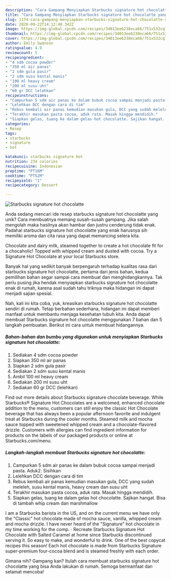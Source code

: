 ```yaml
---
description: "Cara Gampang Menyiapkan Starbucks signature hot chocolatte yang Lezat"
title: "Cara Gampang Menyiapkan Starbucks signature hot chocolatte yang Lezat"
slug: 1174-cara-gampang-menyiapkan-starbucks-signature-hot-chocolatte-yang-lezat
date: 2020-09-22T14:12:40.342Z
image: https://img-global.cpcdn.com/recipes/34013ee6238eca66/751x532cq70/starbucks-signature-hot-chocolatte-foto-resep-utama.jpg
thumbnail: https://img-global.cpcdn.com/recipes/34013ee6238eca66/751x532cq70/starbucks-signature-hot-chocolatte-foto-resep-utama.jpg
cover: https://img-global.cpcdn.com/recipes/34013ee6238eca66/751x532cq70/starbucks-signature-hot-chocolatte-foto-resep-utama.jpg
author: Emily Swanson
ratingvalue: 4.9
reviewcount: 5
recipeingredient:
- "4 sdm cocoa powder"
- "350 ml air panas"
- "2 sdm gula pasir"
- "2 sdm susu kental manis"
- "100 ml heavy cream"
- "200 ml susu uht"
- "60 gr DCC lelehkan"
recipeinstructions:
- "Campurkan 5 sdm air panas ke dalam bubuk cocoa sampai menjadi pasta. Aduk2. Sisihkan"
- "Lelehkan DCC dengan cara di tim"
- "Rebus kembali air panas kemudian masukan gula, DCC yang sudah meleleh, susu kental manis, heavy cream dan susu uht"
- "Terakhir masukan pasta cocoa, aduk rata. Masak hingga mendidih."
- "Siapkan gelas, tuang ke dalam gelas hot chocolatte. Sajikan hangat. Bisa di tambah whip cream dan marshmallow"
categories:
- Resep
tags:
- starbucks
- signature
- hot

katakunci: starbucks signature hot 
nutrition: 234 calories
recipecuisine: Indonesian
preptime: "PT16M"
cooktime: "PT52M"
recipeyield: "1"
recipecategory: Dessert

---
```



![Starbucks signature hot chocolatte](https://img-global.cpcdn.com/recipes/34013ee6238eca66/751x532cq70/starbucks-signature-hot-chocolatte-foto-resep-utama.jpg)

Anda sedang mencari ide resep starbucks signature hot chocolatte yang unik? Cara membuatnya memang susah-susah gampang. Jika salah mengolah maka hasilnya akan hambar dan justru cenderung tidak enak. Padahal starbucks signature hot chocolatte yang enak harusnya sih memiliki aroma dan cita rasa yang dapat memancing selera kita.

Chocolate and dairy milk, steamed together to create a hot chocolate fit for a chocaholic! Topped with whipped cream and dusted with cocoa. Try a Signature Hot Chocolate at your local Starbucks store.

Banyak hal yang sedikit banyak berpengaruh terhadap kualitas rasa dari starbucks signature hot chocolatte, pertama dari jenis bahan, kedua pemilihan bahan segar sampai cara membuat dan menghidangkannya. Tak perlu pusing jika hendak menyiapkan starbucks signature hot chocolatte enak di rumah, karena asal sudah tahu triknya maka hidangan ini dapat menjadi sajian spesial.


Nah, kali ini kita coba, yuk, kreasikan starbucks signature hot chocolatte sendiri di rumah. Tetap berbahan sederhana, hidangan ini dapat memberi manfaat untuk membantu menjaga kesehatan tubuh kita. Anda dapat membuat Starbucks signature hot chocolatte menggunakan 7 bahan dan 5 langkah pembuatan. Berikut ini cara untuk membuat hidangannya.

<!--inarticleads1-->

##### Bahan-bahan dan bumbu yang digunakan untuk menyiapkan Starbucks signature hot chocolatte:

1. Sediakan 4 sdm cocoa powder
1. Siapkan 350 ml air panas
1. Siapkan 2 sdm gula pasir
1. Sediakan 2 sdm susu kental manis
1. Ambil 100 ml heavy cream
1. Sediakan 200 ml susu uht
1. Sediakan 60 gr DCC (lelehkan)


Find out more details about Starbucks signature chocolate beverage. While Starbucks® Signature Hot Chocolates are a welcomed, enhanced chocolate addition to the menu, customers can still enjoy the classic Hot Chocolate beverage that has always been a popular afternoon favorite and indulgent treat at Starbucks during the cooler months. Steamed milk and mocha sauce topped with sweetened whipped cream and a chocolate-flavored drizzle. Customers with allergies can find ingredient information for products on the labels of our packaged products or online at Starbucks.com/menu. 

<!--inarticleads2-->

##### Langkah-langkah membuat Starbucks signature hot chocolatte:

1. Campurkan 5 sdm air panas ke dalam bubuk cocoa sampai menjadi pasta. Aduk2. Sisihkan
1. Lelehkan DCC dengan cara di tim
1. Rebus kembali air panas kemudian masukan gula, DCC yang sudah meleleh, susu kental manis, heavy cream dan susu uht
1. Terakhir masukan pasta cocoa, aduk rata. Masak hingga mendidih.
1. Siapkan gelas, tuang ke dalam gelas hot chocolatte. Sajikan hangat. Bisa di tambah whip cream dan marshmallow


I am a Starbucks barista in the US, and on the current menu we have only the &#34;Classic&#34; hot chocolate made of mocha sauce, vanilla, whipped cream and mocha drizzle. I have never heard of the &#34;Signature&#34; hot chocolate in my time working for the comp. · Recreate Starbucks Signature Hot Chocolate with Salted Caramel at home since Starbucks discontinued serving it. So easy to make, and wonderful to drink. One of the best copycat recipes this season! Each hot chocolate is made from Starbucks Signature super-premium four-cocoa blend and is steamed freshly with each order. 

Gimana nih? Gampang kan? Itulah cara membuat starbucks signature hot chocolatte yang bisa Anda lakukan di rumah. Semoga bermanfaat dan selamat mencoba!
